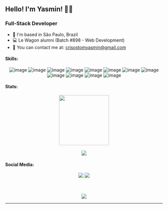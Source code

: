 <h2>Hello! I'm Yasmin! 👋🏼</h2>
<h3>Full-Stack Developer</h3>

* 📍 I'm based in São Paulo, Brazil
* 💻 Le Wagon alumni (Batch #898 - Web Development)
* 📩 You can contact me at: crisostomyasmin@gmail.com

<h4>Skills:</h4>
  
  <div align="center">
  
  ![image](https://img.shields.io/badge/Ruby-7C80A6?style=for-the-badge&logo=ruby&logoColor=white)
  ![image](https://img.shields.io/badge/Rails-7C80A6?style=for-the-badge&logo=ruby-on-rails&logoColor=white)
  ![image](https://img.shields.io/badge/PostgreSQL-7C80A6?style=for-the-badge&logo=postgresql&logoColor=white)
  ![image](https://img.shields.io/badge/MySQL-7C80A6?style=for-the-badge&logo=mysql&logoColor=white)
  ![image](https://img.shields.io/badge/JavaScript-7C80A6?style=for-the-badge&logo=javascript&logoColor=white)
  ![image](https://img.shields.io/badge/Node.js-7C80A6?style=for-the-badge&logo=nodedotjs&logoColor=white)
  ![image](https://img.shields.io/badge/React-7C80A6?style=for-the-badge&logo=react&logoColor=white)
  ![image](https://img.shields.io/badge/Chart.js-7C80A6?style=for-the-badge&logo=chartdotjs&logoColor=white)
  ![image](https://img.shields.io/badge/Sass-7C80A6?style=for-the-badge&logo=sass&logoColor=white)
  ![image](https://img.shields.io/badge/Bootstrap-7C80A6?style=for-the-badge&logo=bootstrap&logoColor=white)
  ![image](https://img.shields.io/badge/Heroku-7C80A6?style=for-the-badge&logo=heroku&logoColor=white)
  ![image](https://img.shields.io/badge/Figma-7C80A6?style=for-the-badge&logo=figma&logoColor=white)

  </div>
  
<h4>Stats:</h4>

 <div align="center">
  <img height="160em" src="https://github-readme-stats.vercel.app/api?username=yasmincrisostom&theme=material-palenight&show_icons=true"/>
  <br>
  <br>
  <img src="https://github-readme-stats.vercel.app/api/top-langs/?username=yasmincrisostom&theme=material-palenight"/>
 
 </div>
 
  <h4>Social Media:</h4>

 <div align="center">
  <a href="https://www.linkedin.com/in/yasmin-crisostomo-45baa9237/"><img src="https://img.shields.io/badge/LinkedIn-7C80A6?style=for-the-badge&logo=linkedin&logoColor=white"/></a>
 <a href="https://www.instagram.com/yasmincrisostom/"><img src="https://img.shields.io/badge/Instagram-7C80A6?style=for-the-badge&logo=instagram&logoColor=white"/></a>
 
 <br>
 <br>
 <br>
 
 ![](https://komarev.com/ghpvc/?username=yasmincrisostom&color=7C80A6&style=for-the-badge)
 
 </div>
<hr>
